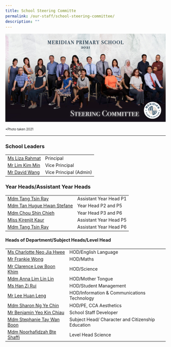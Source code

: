 ```yaml
---
title: School Steering Committe
permalink: /our-staff/school-steering-committee/
description: ""
---
```

![](/images/Our%20Staff/Steering%20Comm.jpg)

<p style="font-size:10px">*Photo taken 2021 </p>
<hr>

### School Leaders

<table style="width:100%">
  <tr>
  </tr>
  <tr>
    <td><a href="mailto:liza_rahmat@moe.edu.sg">Ms Liza Rahmat</a></td>
    <td>Principal</td>
    
  </tr>
  <tr>
    <td><a href="mailto:LIM_Kim_Min@moe.edu.sg">Mr Lim Kim Min</a></td>
    <td>Vice Principal</td>
  </tr>
	<tr>
    <td><a href="mailto:david_wang@moe.edu.sg">Mr David Wang</a></td>
    <td>Vice Principal (Admin)</td>
		
  </tr>
	
</table>

### Year Heads/Assistant Year Heads

<table style="width:100%">
  <tr>
  </tr>
  <tr>
    <td><a href="mailto:tang_tsin_ray@moe.edu.sg">Mdm Tang Tsin Ray </a></td>
    <td>Assistant Year Head P1</td>
   
  </tr>
  <tr>
    <td>
			<a href="mailto:tan_hugue_hwan_stefane@moe.edu.sg">Mdm Tan Hugue Hwan Stefane</a></td>
    <td>Year Head P2 and P5</td>
  </tr>
	<tr>
    <td><a href="mailto:chou_shin_chieh@moe.edu.sg">Mdm Chou Shin Chieh</a></td>
    <td>Year Head P3 and P6</td>
		
  </tr>
	<tr>
    <td><a href="mailto:kirenjit_kaur_sulinder_singh@moe.edu.sg">Miss Kirenjit Kaur</a></td>
    <td>Assistant Year Head P5</td>
		
  </tr>
	<tr>
    <td><a href="mailto:tang_tsin_ray@moe.edu.sg">Mdm Tang Tsin Ray</a></td>
    <td>Assistant Year Head P6</td>
		
  </tr>
	
</table>

#### Heads of Department/Subject Heads/Level Head

<table style="width:100%">
  <tr>
  </tr>
  <tr>
    <td><a href="mailto:neo_jia_hwee@moe.edu.sg">Ms Charlotte Neo Jia Hwee</a></td>
    <td>HOD/English Language</td>
   
  </tr>
  <tr>
    <td>
			<a href="mailto:wong_hoe_shyan@moe.edu.sg">Mr Frankie Wong</a></td>
    <td>HOD/Maths</td>
  </tr>
	<tr>
    <td><a href="mailto:low_boon_khim@moe.edu.sg">Mr Clarence Low Boon Khim</a></td>
    <td>HOD/Science</td>
		
  </tr>
	<tr>
    <td><a href="mailto:anna_lim_lin_lin@moe.edu.sg">Mdm Anna Lim Lin Lin</a></td>
    <td>HOD/Mother Tongue</td>
		
  </tr>
	<tr>
    <td><a href="mailto:han_zi_rui@moe.edu.sg">Ms Han Zi Rui</a></td>
    <td>HOD/Student Management</td>
		
  </tr>
	<tr>
    <td><a href="mailto:lee_huan_leng@moe.edu.sg">Mr Lee Huan Leng</a></td>
    <td>HOD/Information & Communications Technology</td>
  </tr>
	<tr>
    <td><a href="mailto:ng_ye_chin_sharon@moe.edu.sg">Mdm Sharon Ng Ye Chin</a></td>
    <td>HOD/PE, CCA Aesthetics</td>
  </tr>
	<tr>
	<td><a href="mailto:yeo_kim_chiau_benjamin@moe.edu.sg">Mr Benjamin Yeo Kin Chiau</a></td>
    <td>School Staff Developer</td>
  </tr>
	<tr>
    <td><a href="mailto:tay_wan_boon@moe.edu.sg">Mdm Stephanie Tay Wan Boon</a></td>
    <td>Subject Head/ Character and Citizenship Education</td>
  </tr>
	<tr>
    <td><a href="mailto:noorhafidzah_shaffi@moe.edu.sg">Mdm Noorhafidzah Bte Shaffi</a></td>
    <td>Level Head Science</td>
  </tr>
	
</table>